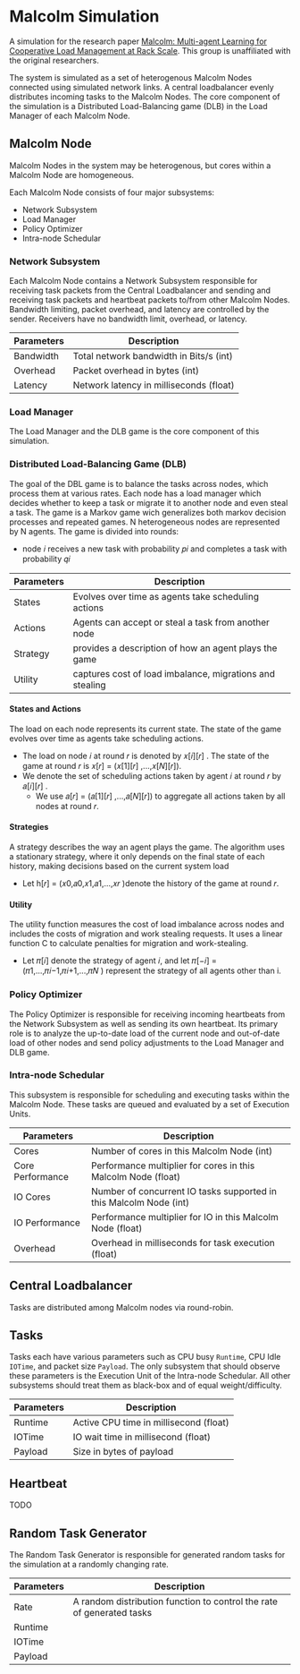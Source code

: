 # Malcolm Simulation

A simulation for the research paper
[Malcolm: Multi-agent Learning for Cooperative Load Management at Rack Scale](https://dl.acm.org/doi/10.1145/3570611).
This group is unaffiliated with the original researchers.

The system is simulated as a set of heterogenous Malcolm Nodes connected using
simulated network links. A central loadbalancer evenly distributes incoming tasks
to the Malcolm Nodes. The core component of the simulation is a Distributed
Load-Balancing game (DLB) in the Load Manager of each Malcolm Node.

## Malcolm Node

Malcolm Nodes in the system may be heterogenous, but cores within a Malcolm Node
are homogeneous.

Each Malcolm Node consists of four major subsystems:

- Network Subsystem
- Load Manager
- Policy Optimizer
- Intra-node Schedular

### Network Subsystem

Each Malcolm Node contains a Network Subsystem responsible for receiving task
packets from the Central Loadbalancer and sending and receiving task packets and
heartbeat packets to/from other Malcolm Nodes. Bandwidth limiting, packet
overhead, and latency are controlled by the sender. Receivers have no bandwidth
limit, overhead, or latency.

| Parameters | Description                             |
| ---------- | --------------------------------------- |
| Bandwidth  | Total network bandwidth in Bits/s (int) |
| Overhead   | Packet overhead in bytes (int)          |
| Latency    | Network latency in milliseconds (float) |

### Load Manager

The Load Manager and the DLB game is the core component of this simulation.

### Distributed Load-Balancing Game (DLB)

The goal of the DBL game is to balance the tasks across nodes, which process
them at various rates. Each node has a load manager which decides whether to
keep a task or migrate it to another node and even steal a task. The game is a
Markov game wich generalizes both markov decision processes and repeated games.
N heterogeneous nodes are represented by N agents. The game is divided into
rounds:

- node 𝑖 receives a new task with probability 𝑝𝑖 and completes a task with
  probability 𝑞𝑖

| Parameters | Description                                              |
| ---------- | -------------------------------------------------------- |
| States     | Evolves over time as agents take scheduling actions      |
| Actions    | Agents can accept or steal a task from another node      |
| Strategy   | provides a description of how an agent plays the game    |
| Utility    | captures cost of load imbalance, migrations and stealing |

#### States and Actions

The load on each node represents its current state. The state of the game
evolves over time as agents take scheduling actions.

- The load on node 𝑖 at round 𝑟 is denoted by 𝑥[𝑖][𝑟] . The state of the game at
  round 𝑟 is 𝑥[𝑟] = (𝑥[1][𝑟] ,...,𝑥[𝑁][𝑟]).
- We denote the set of scheduling actions taken by agent 𝑖 at round 𝑟 by 𝑎[𝑖][𝑟]
  .
  - We use 𝑎[𝑟] = (𝑎[1][𝑟] ,...,𝑎[𝑁][𝑟]) to aggregate all actions taken by all
    nodes at round 𝑟.

#### Strategies

A strategy describes the way an agent plays the game. The algorithm uses a
stationary strategy, where it only depends on the final state of each history,
making decisions based on the current system load

- Let h[𝑟] = (𝑥0,𝑎0,𝑥1,𝑎1,...,𝑥𝑟 )denote the history of the game at round 𝑟.

#### Utility

The utility function measures the cost of load imbalance across nodes and
includes the costs of migration and work stealing requests. It uses a linear
function C to calculate penalties for migration and work-stealing.

- Let 𝜋[𝑖] denote the strategy of agent 𝑖, and let 𝜋[−𝑖] =
  (𝜋1,...,𝜋𝑖−1,𝜋𝑖+1,...,𝜋𝑁 ) represent the strategy of all agents other than i.

### Policy Optimizer

The Policy Optimizer is responsible for receiving incoming heartbeats from the
Network Subsystem as well as sending its own heartbeat. Its primary role is to
analyze the up-to-date load of the current node and out-of-date load of other
nodes and send policy adjustments to the Load Manager and DLB game.

### Intra-node Schedular

This subsystem is responsible for scheduling and executing tasks within the
Malcolm Node. These tasks are queued and evaluated by a set of Execution Units.

| Parameters       | Description                                                        |
| ---------------- | ------------------------------------------------------------------ |
| Cores            | Number of cores in this Malcolm Node (int)                         |
| Core Performance | Performance multiplier for cores in this Malcolm Node (float)      |
| IO Cores         | Number of concurrent IO tasks supported in this Malcolm Node (int) |
| IO Performance   | Performance multiplier for IO in this Malcolm Node (float)         |
| Overhead         | Overhead in milliseconds for task execution (float)                |

## Central Loadbalancer

Tasks are distributed among Malcolm nodes via round-robin.

## Tasks

Tasks each have various parameters such as CPU busy `Runtime`, CPU Idle
`IOTime`, and packet size `Payload`. The only subsystem that should observe
these parameters is the Execution Unit of the Intra-node Schedular. All other
subsystems should treat them as black-box and of equal weight/difficulty.

| Parameters | Description                            |
| ---------- | -------------------------------------- |
| Runtime    | Active CPU time in millisecond (float) |
| IOTime     | IO wait time in millisecond (float)    |
| Payload    | Size in bytes of payload               |

## Heartbeat

TODO

## Random Task Generator

The Random Task Generator is responsible for generated random tasks for the
simulation at a randomly changing rate.

| Parameters | Description                                                           |
| ---------- | --------------------------------------------------------------------- |
| Rate       | A random distribution function to control the rate of generated tasks |
| Runtime    |
| IOTime     |
| Payload    |
